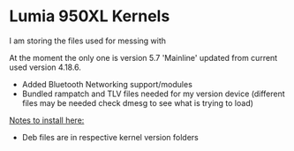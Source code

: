 # Lumia 950XL Kernels
I am storing the files used for messing with



At the moment the only one is version 5.7 'Mainline' updated from current used version 4.18.6.

- Added Bluetooth Networking support/modules
- Bundled rampatch and TLV files needed for my version device (different files may be needed check dmesg to see what is trying to load)

[Notes to install here: ](https://github.com/Empyreal96/packed-lumia-950xl-kernels/blob/master/Quick%20notes%20on%20setting%20up%205.7.md)

- Deb files are in respective kernel version folders


